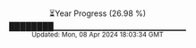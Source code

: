 <p align="center">
⏳Year Progress (26.98 %)<br>
████████▁▁▁▁▁▁▁▁▁▁▁▁▁▁▁▁▁▁▁▁▁▁ <br>
<sub>Updated: Mon, 08 Apr 2024 18:03:34 GMT</sub>
</p>

